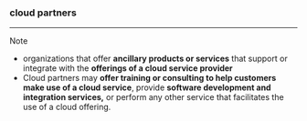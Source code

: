 ### cloud partners
---
>[!note]
>- organizations that offer **ancillary products or services** that support or integrate with the **offerings of a cloud service provider**
>- Cloud partners may **offer training or consulting to help customers make use of a cloud service**, provide **software development and integration services,** or perform any other service that facilitates the use of a cloud offering.

